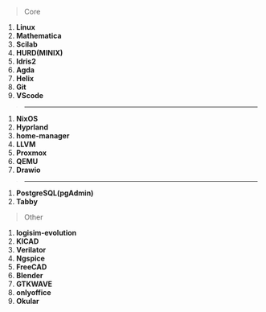 > Core
1. **Linux**
2. **Mathematica**
3. **Scilab**
4. **HURD(MINIX)**
5. **Idris2**
6. **Agda**
7. **Helix**
8. **Git**
9. **VScode**
>---
1. **NixOS**
2. **Hyprland**
3. **home-manager**
4. **LLVM**
5. **Proxmox**
6. **QEMU**
7. **Drawio**
>---
1. **PostgreSQL(pgAdmin)**
2. **Tabby**
> Other
1. **logisim-evolution**
2. **KICAD**
3. **Verilator**
4. **Ngspice**
5. **FreeCAD**
6. **Blender**
7. **GTKWAVE**
8. **onlyoffice**
9. **Okular**